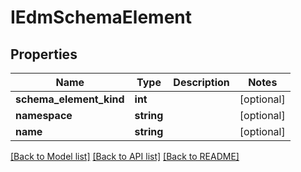 # IEdmSchemaElement

## Properties
Name | Type | Description | Notes
------------ | ------------- | ------------- | -------------
**schema_element_kind** | **int** |  | [optional] 
**namespace** | **string** |  | [optional] 
**name** | **string** |  | [optional] 

[[Back to Model list]](../README.md#documentation-for-models) [[Back to API list]](../README.md#documentation-for-api-endpoints) [[Back to README]](../README.md)


